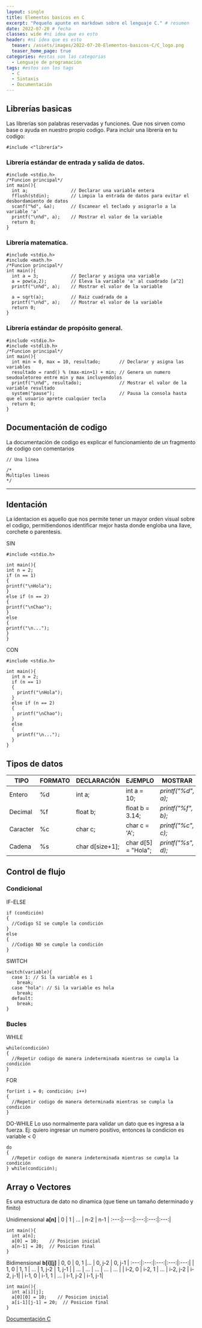 ```yaml
---
layout: single
title: Elementos basicos en C
excerpt: "Pequeño apunte en markdown sobre el lenguaje C." # resumen
date: 2022-07-20 # fecha
classes: wide #ni idea que es esto
header: #ni idea que es esto
  teaser: /assets/images/2022-07-20-Elementos-basicos-C/C_logo.png
  teaser_home_page: true
categories: #estas son las categorias
  - Lenguaje de programación
tags: #estos son los tags
  - C
  - Sintaxis
  - Documentación
---
```



## Librerías basicas
Las librerías son palabras reservadas y funciones. Que nos sirven como base o ayuda en nuestro propio codigo.
Para incluir una librería en tu codigo:
~~~
#include <"librería">
~~~

### Librería estándar de entrada y salida de datos.
~~~
#include <stdio.h>
/*Funcion principal*/
int main(){
  int a;                // Declarar una variable entera
  fflush(stdin);        // Limpia la entrada de datos para evitar el desbordamiento de datos
  scanf("%d", &a);      // Escanear el teclado y asignarlo a la variable 'a'
  printf("\n%d", a);    // Mostrar el valor de la variable
  return 0;
}
~~~
### Librería matematíca.
~~~
#include <stdio.h>
#include <math.h>
/*Funcion principal*/
int main(){
  int a = 3;            // Declarar y asigna una variable
  a = pow(a,2);         // Eleva la variable 'a' al cuadrado [a^2]
  printf("\n%d", a);    // Mostrar el valor de la variable
  
  a = sqrt(a);          // Raiz cuadrada de a 
  printf("\n%d", a);    // Mostrar el valor de la variable
  return 0;
}
~~~
### Librería estándar de propósito general.
~~~
#include <stdio.h>
#include <stdlib.h>
/*Funcion principal*/
int main(){
  int min = 0, max = 10, resultado;       // Declarar y asigna las variables
  resultado = rand() % (max-min+1) + min; // Genera un numero seudoaletoreo entre min y max incluyendolos
  printf("\n%d", resultado);              // Mostrar el valor de la variable resultado
  system("pause");                        // Pausa la consola hasta que el usuario aprete cualquier tecla
  return 0;
}
~~~
## Documentación de codigo
La documentación de codigo es explicar el funcionamiento de un fragmento de codigo con comentarios
~~~
// Una linea

/*
Multiples lineas
*/
~~~
---
## Identación
La identacion es aquello que nos permite tener un mayor orden visual sobre el codigo, permitiendonos identificar mejor hasta donde engloba una llave, corchete o parentesis.

SIN
~~~
#include <stdio.h>

int main(){
int n = 2;
if (n == 1)
{
printf("\nHola");  
}
else if (n == 2)
{
printf("\nChao");  
}
else
{
printf("\n...");
}
}
~~~
CON
~~~
#include <stdio.h>

int main(){
  int n = 2;
  if (n == 1)
  {
    printf("\nHola");  
  }
  else if (n == 2)
  {
    printf("\nChao");  
  }
  else
  {
    printf("\n...");
  }
}
~~~
## Tipos de datos
| TIPO             | FORMATO    | DECLARACIÓN | EJEMPLO| MOSTRAR |ESCANEAR|
|-------------------|---------|---------------|-----------------|-------------------|-------------------|
| Entero | %d | int a; | int a = 10; | *printf("%d", a);* | *scanf("%d", &a);* |
| Decimal | %f | float b; | float b = 3.14; | *printf("%f", b);* | *scanf("%f", &b);* |
| Caracter | %c | char c; | char c = 'A'; | *printf("%c", c);* | *scanf("%c", &c);* |
| Cadena | %s | char d[size+1]; | char d[5] = "Hola"; | *printf("%s", d);* | *scanf("%4d", c);* |
## Control de flujo
### Condicional
IF-ELSE
~~~
if (condición)
{
  //Codigo SI se cumple la condición
}
else
{
  //Codigo NO se cumple la condición
}
~~~
SWITCH
~~~
switch(variable){
  case 1: // Si la variable es 1
    break;
  case "hola": // Si la variable es hola
    break;
  default:
    break;
}

~~~
### Bucles
WHILE
~~~
while(condición)
{
  //Repetir codigo de manera indeterminada mientras se cumpla la condición
}
~~~
FOR
~~~
for(int i = 0; condición; i++)
{
  //Repetir codigo de manera determinada mientras se cumpla la condición
}
~~~
DO-WHILE Lo uso normalmente para validar un dato que es ingresa a la fuerza. Ej: quiero ingresar un numero positivo, entonces la condicion es variable < 0
~~~
do
{
  //Repetir codigo de manera indeterminada mientras se cumpla la condición
} while(condición);
~~~
## Array o Vectores
Es una estructura de dato no dinamica (que tiene un tamaño determinado y finito)

Unidimensional **a[n]**
| 0 | 1 | ... | n-2  | n-1  |
:---:|:---:|:---:|:---:|:---:|
~~~
int main(){
  int a[n];
  a[0] = 10;    // Posicion inicial
  a[n-1] = 20;  // Posicion final
}
~~~

Bidimensional **b[i][j]**
| 0, 0 | 0, 1 |... | 0, j-2  | 0, j-1  |
:---:|:---:|:---:|:---:|:---:|
| 1, 0 | 1, 1 | ... | 1, j-2  | 1, j-1  |
| ... | ... | ... | ...  | ...  |
| i-2, 0 | i-2, 1 | ... | i-2, j-2 | i-2, j-1|
| i-1, 0 | i-1, 1 | ... | i-1, j-2 | i-1, j-1|
~~~
int main(){
  int a[i][j];
  a[0][0] = 10;    // Posicion inicial
  a[i-1][j-1] = 20;  // Posicion final
}
~~~

[Documentación C](https://devdocs.io/c/)